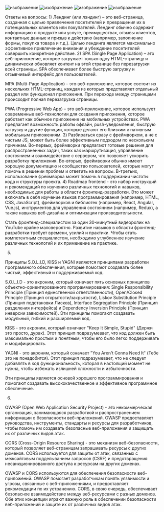 ![изображение](https://github.com/Sevefy/lab3/assets/123239830/499b1928-6ffa-4340-8810-a8e724268ad8)
![изображение](https://github.com/Sevefy/lab3/assets/123239830/5b43c8dd-2732-43a4-bc45-f5fd9aa6825b)
![изображение](https://github.com/Sevefy/lab3/assets/123239830/ba41c06f-24be-4c9d-9308-73db3e8164e3)
![изображение](https://github.com/Sevefy/lab3/assets/123239830/df940322-9dc7-461a-8110-3440cf26f756)

Ответы на вопросы:
  1)
Лендинг (или лэндинг) – это веб-страница, созданная с целью привлечения посетителей и превращения их в потенциальных клиентов или покупателей.
Лендинг обычно содержит информацию о продукте или услуге, преимуществах, отзывы клиентов, контактные данные и призыв к действию (например, заполнение формы, покупка товара и т.д.).
Целью лендинга является максимально эффективное привлечение внимания и убеждение посетителей совершить конкретное действие.
  2)
SPA (Single Page Application) – это веб-приложение, которое загружает только одну HTML-страницу и динамически обновляет контент на этой странице без перезагрузки всей страницы.
SPA обеспечивает более быструю загрузку и отзывчивый интерфейс для пользователей.

MPA (Multi-Page Application) – это веб-приложение, которое состоит из нескольких HTML-страниц, каждая из которых представляет отдельный раздел или функционал приложения.
При переходе между страницами происходит полная перезагрузка страницы.

PWA (Progressive Web App) – это веб-приложение, которое использует современные веб-технологии для создания приложения, которое работает как обычное приложение на мобильных устройствах. 
PWA предлагает возможность работы офлайн, push-уведомления, быструю загрузку и другие функции, которые делают его близким к нативным мобильным приложениям.
  3)
Разбираться сразу с фреймворком, а не с чистым JS, может быть более эффективным подходом по нескольким причинам. 
Во-первых, фреймворки предлагают готовые решения для распространенных задач, таких как маршрутизация, управление состоянием и взаимодействие с сервером, что позволяет ускорить разработку приложения. 
Во-вторых, фреймворки обычно имеют хорошую документацию и сообщество пользователей, которые могут помочь в решении проблем и ответить на вопросы. 
В-третьих, использование фреймворка может помочь в поддержании чистоты кода и структуры проекта.
  4)
Roadmap frontend - это набор инструкций и рекомендаций по изучению различных технологий и навыков, необходимых для работы в области фронтенд-разработки. 
Это может включать в себя изучение языков программирования (например, HTML, CSS, JavaScript), фреймворков и библиотек (например, React, Angular, Vue.js), 
инструментов для управления состоянием (например, Redux), а также навыков веб-дизайна и оптимизации производительности.

Стать фронтенд-специалистом за один 30-минутный видеоролик на YouTube крайне маловероятно.
Развитие навыков в области фронтенд-разработки требует времени, усилий и практики. Чтобы стать компетентным специалистом, 
необходимо углубленное изучение различных технологий и их применение на практике. 


  5)
Принципы S.O.L.I.D, KISS и YAGNI являются принципами разработки программного обеспечения, которые помогают создавать более чистый, эффективный и поддерживаемый код.

S.O.L.I.D - это акроним, который означает пять основных принципов объектно-ориентированного программирования: 
Single Responsibility Principle (Принцип единственной ответственности),
Open/Closed Principle (Принцип открытости/закрытости), 
Liskov Substitution Principle (Принцип подстановки Лисков), 
Interface Segregation Principle (Принцип разделения интерфейса) и 
Dependency Inversion Principle (Принцип инверсии зависимостей). Эти принципы помогают создавать модульный, гибкий и расширяемый код.

KISS - это акроним, который означает "Keep It Simple, Stupid" (Держи это просто, дурак).
Этот принцип подразумевает, что код должен быть максимально простым и понятным, чтобы его было легко поддерживать и модифицировать.

YAGNI - это акроним, который означает "You Aren't Gonna Need It" (Тебе это не понадобится). 
Этот принцип подразумевает, что не следует добавлять в код функциональность, которая в настоящий момент не нужна, чтобы избежать излишней сложности и избыточности.

Эти принципы являются основой хорошего программирования и помогают создавать высококачественное и эффективное программное обеспечение.

  6)
OWASP (Open Web Application Security Project) - это некоммерческая организация, занимающаяся разработкой и распространением информации о безопасности веб-приложений.
OWASP предоставляет руководства, инструменты, стандарты и ресурсы для разработчиков, чтобы помочь им создавать безопасные веб-приложения и защищать их от различных видов атак.

CORS (Cross-Origin Resource Sharing) - это механизм веб-безопасности, который позволяет веб-страницам запрашивать ресурсы с других доменов. 
CORS используется для защиты от атак, связанных с межсайтовым подделыванием запросов (CSRF) и предотвращения несанкционированного доступа к ресурсам на других доменах.

OWASP и CORS используются для обеспечения безопасности веб-приложений. 
OWASP помогает разработчикам понять уязвимости и угрозы, связанные с веб-приложениями, и предоставляет рекомендации по их устранению. 
CORS, в свою очередь, обеспечивает безопасное взаимодействие между веб-ресурсами с разных доменов.
Обе этих концепции играют важную роль в обеспечении безопасности веб-приложений и защите их от различных видов атак.







